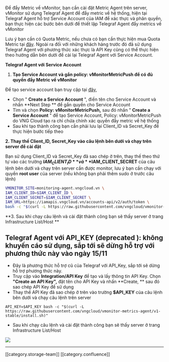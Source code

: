 Để đẩy Metric về vMonitor, bạn cần cài đặt Metric Agent trên server, vMonitor sử dụng Telegraf Agent để đẩy metric về hệ thống, hiện tại Telegraf Agent hỗ trợ Service Account của IAM để xác thực và phân quyền, bạn thực hiện các bước bên dưới để thiết lập Telegraf Agent đẩy metrics về vMonitor

Lưu ý bạn cần có Quota Metric, nếu chưa có bạn cần thực hiện mua Quota Metric tại [đây](https://docs.vngcloud.vn/pages/viewpage.action?pageId=31555658). Ngoài ra đối với những khách hàng trước đó đã sử dụng Telegraf Agent với phương thức xác thực là API Key cũng có thể thực hiện theo hướng dẫn bên dưới để cài lại Telegraf Agent với Service Account.

 **Telegraf Agent với Service Account** 


1.  **Tạo Service Account và gắn policy: vMonitorMetricPush để có đủ quyền đẩy Metric về vMonitor** 

Để tạo service account bạn truy cập tại [đây](https://hcm-3.console.vngcloud.vn/iam/service-accounts),


* Chọn " **Create a Service Account** ", điền tên cho Service Account và nhấn  **Next Step ** để gắn quyền cho Service Account
* Tìm và chọn **Policy:**  **vMonitorMetricPush,** sau đó nhấn " **Create a Service Account** " để tạo Service Account, Policy: vMonitorMetricPush do VNG Cloud tạo ra chỉ chứa chính xác quyền đẩy metric về hệ thống
* Sau khi tạo thành công bạn cần phải lưu lại Client_ID và Secret_Key để thực hiện bước tiếp theo

 **2. Thay thế Client_ID, Secret_Key vào câu lệnh bên dưới và chạy trên server để cài đặt** 

Bạn sử dụng Client_ID và Secret_Key đã sao chép ở trên, thay thế theo thứ tự vào các trường **$IAM_CLIENT_ID**  và  **$IAM_CLIENT_SECRET**  của câu lệnh bên dưới và chạy trên server cần được monitor, lưu ý bạn cần chạy với quyền **root user**  của server (nếu không bạn phải thêm sudo ở trước câu lệnh)


```bash
VMONITOR_SITE=monitoring-agent.vngcloud.vn \
IAM_CLIENT_ID=$IAM_CLIENT_ID \
IAM_CLIENT_SECRET=$IAM_CLIENT_SECRET \
IAM_URL=https://iamapis.vngcloud.vn/accounts-api/v2/auth/token \
bash -c "$(curl -L https://raw.githubusercontent.com/vngcloud/vmonitor-metrics-agent/main/install.sh )"
```
 **3. Sau khi chạy câu lệnh và cài đặt thành công bạn sẽ thấy server ở trang Infrastructure List/Host ** 










##  **Telegraf Agent với API_KEY (deprecated** ): không khuyến cáo sử dụng, sắp tới sẽ dừng hỗ trợ với phương thức này vào ngày 15/11

* Đây là phương thức hỗ trợ cũ của Telegraf với API_Key, sắp tới sẽ dừng hỗ trợ phương thức này.
* Truy cập vào  **Integration/API Key**  để tạo và lấy thông tin API Key. Chọn  **"Create an API Key",**  đặt tên cho API Key và nhấn  **Create, ** sau đó sao chép API Key để sử dụng
* Thay thế API Key đã sao chép ở trên vào trường  **$API_KEY**  của câu lệnh bên dưới và chạy câu lệnh trên server


```
API_KEY=$API_KEY bash -c "$(curl -L https://raw.githubusercontent.com/vngcloud/vmonitor-metrics-agent/v1-stable/install.sh)"
```

* Sau khi chạy câu lệnh và cài đặt thành công bạn sẽ thấy server ở trang Infrastructure List/Host

![](images/storage/image2021-5-17_16-49-13.png)





*****

[[category.storage-team]] 
[[category.confluence]] 
